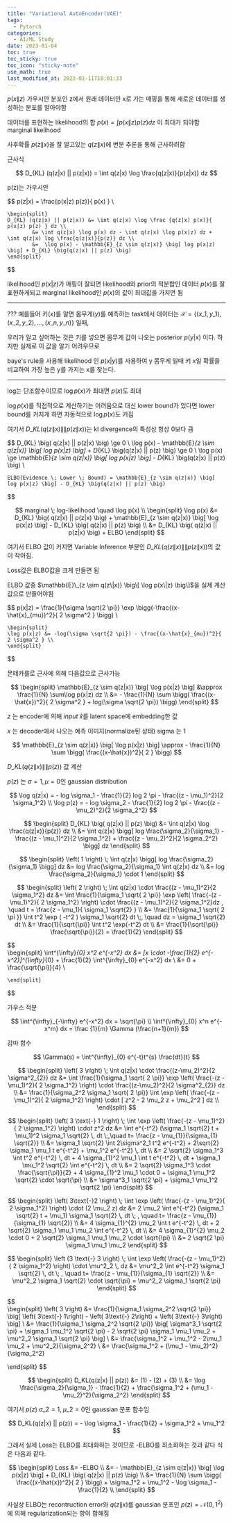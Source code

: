 ```yaml
---
title: "Variational AutoEncoder(VAE)"
tags:
  - Pytorch
categories:
  - AI/ML Study
date: 2023-01-04
toc: true
toc_sticky: true
toc_icon: "sticky-note"
use_math: true
last_modified_at: 2023-01-11T18:01:33
---
```




$p(x\|z)$ 가우시안 분포인 z에서 원래 데이터인 x로 가는 매핑을 통해 새로운 데이터를 생성하는 분포를 알아야함

데이터를 표현하는 likelihood의 합 $p(x) = \int p(x\|z) p(z) dz$ 이 최대가 되야함 marginal likelihood

사후확률 $p(z\|x)$을 잘 알고있는 $q(z\|x)$에 변분 추론을 통해 근사하려함

근사식

$$
    D_{KL} (q(z|x) || p(z|x)) = \int q(z|x) \log \frac{q(z|x)}{p(z|x)} dz 
$$

p(z)는 가우시안 

$$
    p(z|x) = \frac{p(x|z) p(z)}{ p(x) } \\
    
    \begin{split}
    D_{KL} (q(z|x) || p(z|x)) &= \int q(z|x) \log \frac {q(z|x) p(x)}{ p(x|z) p(z) } dz \\
            &= \int q(z|x) \log p(x) dz - \int q(z|x) \log p(x|z) dz + \int q(z|x) log \frac{q(z|x)}{p(z)} dz \\
            &=  \log p(x) - \mathbb{E}_{z \sim q(z|x)} \big[ log p(x|z) \big] + D_{KL} \big(q(z|x) || p(z) \big)
    \end{split}
$$


likelihood인 $p(x|z)$가 매핑이 잘되면 likelihood와 prior의 적분합인 데이터 $p(x)$를 잘표현하게되고
marginal likelihood인 $p(x)$의 값이 최대값을 가지면 됨

---
???
예를들어 키($x$)를 알면 몸무게($y$)를 예측하는 task에서 데이터는 $\mathcal{X} = \lbrace (x\_{1},y\_{1}),\, (x\_{2},y\_{2}) ,\, \ldots,\, (x\_{n},y\_{n}) \rbrace$ 일때,

우리가 알고 싶어하는 것은 키를 넣으면 몸무게 값이 나오는 posterior $p(y|x)$ 이다. 하지만 실제로 이 값을 알기 어려우므로

baye's rule을 사용해 likelihood 인 $p(x|y)$를 사용하여 y 몸무게 일때 키 x일 확률을 비교하여 가장 높은 y를 가지는 x를 찾는다.

---

log는 단조함수이므로 $\log p(x)$가 최대면 $p(x)$도 최대

$\log p(x)$를 직접적으로 계산하기는 어려움으로 대신 lower bound가 있다면 lower bound를 커지게 하면 자동적으로 $\log p(x)$도 커짐

여기서 $D\_{KL} \big( q(z\|x) \|\| p(z\|x) \big)$는 kl divergence의 특성상 항상 0보다 큼

$$
    D_{KL} \big( q(z|x) || p(z|x) \big) \ge 0 \\
    \log p(x) - \mathbb{E}_{z \sim q(z|x)} \big[ log p(x|z) \big] + D_{KL} \big(q(z|x) || p(z) \big) \ge 0 \\
    \log p(x) \ge \mathbb{E}_{z \sim q(z|x)} \big[ log p(x|z) \big] - D_{KL} \big(q(z|x) || p(z) \big) \\
    
    ELBO(Evidence \; Lower \; Bound) = \mathbb{E}_{z \sim q(z|x)} \big[ log p(x|z) \big] - D_{KL} \big(q(z|x) || p(z) \big)
$$


$$
    marginal \; log-likelihood \quad \log p(x) \\
    \begin{split}
        \log p(x) &= D_{KL} \big( q(z|x) || p(z|x) \big) + \mathbb{E}_{z \sim q(z|x)} \big[ \log p(x|z) \big] - D_{KL} \big( q(z|x) || p(z) \big) \\
            &= D_{KL} \big( q(z|x) || p(z|x) \big) + ELBO
    \end{split}
$$


여기서 ELBO 값이 커지면 Variable Inference 부분인 $D\_{KL} \big( q(z\|x) \|\| p(z\|x) \big)$의 값이 작아짐.

Loss값은 ELBO값을 크게 만들면 됨

ELBO 값중 $\mathbb{E}\_{z \sim q(z\|x)} \big\[ \log p(x\|z) \big\]$을 실제 계산값으로 만들어야됨

$$
    p(x|z) = \frac{1}{\sigma \sqrt{2 \pi}} \exp \bigg(-\frac{(x-\hat{x}_{mu})^2}{ 2 \sigma^2 } \bigg) \\
    
    \begin{split}
    \log p(x|z) &= -log(\sigma \sqrt{2 \pi}) - \frac{(x-\hat{x}_{mu})^2}{ 2 \sigma^2 } \\
    \end{split}
$$

몬테카를로 근사에 의해 다음값으로 근사가능

$$  
    \begin{split}
    \mathbb{E}_{z \sim q(z|x)} \big[ \log p(x|z) \big] &\approx \frac{1}{N} \sum\log p(x|z) dz \\
            &= - \frac{1}{N} \sum \bigg( \frac{(x-\hat{x})^2}{ 2 \sigma^2 } + log(\sigma \sqrt{2 \pi}) \bigg)
    \end{split}
$$


$z$ 는 encoder에 의해 $input \; \hat{x}$를 latent space에 embedding한 값     

$x$ 는 decoder에서 나오는 예측 이미지(normalize된 상태) sigma 는 1

$$
    \mathbb{E}_{z \sim q(z|x)} \big[ \log p(x|z) \big] \approx - \frac{1}{N} \sum \bigg( \frac{(x-\hat{x})^2}{ 2 } \bigg)
$$

$D\_{KL} \big( q(z\|x) \|\| p(z) \big)$ 값 계산

$p(z)$ 는 $\sigma = 1, \mu =0$인 gaussian distribution 


$$
    \log q(z|x) = - log \sigma_1 - \frac{1}{2} log 2 \pi - \frac{(z - \mu_1)^2}{2 \sigma_1^2} \\
    \log p(z) = - log \sigma_2 - \frac{1}{2} log 2 \pi - \frac{(z - \mu_2)^2}{2 \sigma_2^2}
$$

$$
    \begin{split}
    D_{KL} \big( q(z|x) || p(z) \big) &= \int q(z|x) \log \frac{q(z|x)}{p(z)} dz \\
        &= \int q(z|x) \bigg[ log \frac{\sigma_2}{\sigma_1} - \frac{(z - \mu_1)^2}{2 \sigma_1^2} + \frac{(z - \mu_2)^2}{2 \sigma_2^2} \bigg] dz
    \end{split}
$$

$$
\begin{split}
\left( 1 \right)  \; \int q(z|x) \bigg[ log \frac{\sigma_2}{\sigma_1} \bigg] dz &= log \frac{\sigma_2}{\sigma_1} \int q(z|x) dz \\
            &= log \frac{\sigma_2}{\sigma_1} \cdot 1
\end{split}
$$

$$
\begin{split}
\left( 2 \right) \; \int q(z|x) \cdot \frac{(z - \mu_1)^2}{2 \sigma_1^2} dz &= \int \frac{1}{\sigma_1 \sqrt{ 2 \pi}} 
            \exp \left( \frac{-(z - \mu_1)^2}{ 2 \sigma_1^2} \right) \cdot \frac{(z - \mu_1)^2}{2 \sigma_1^2}dz , \quad t = \frac{z - \mu_1}{ \sigma_1 \sqrt{2} } \\
    &= \frac{1}{\sigma_1 \sqrt{ 2 \pi }} \int t^2 \exp ( -t^2 ) \sigma_1 \sqrt{2} dt  \;, \quad dz = \sigma_1 \sqrt{2} dt \\
    &= \frac{1}{\sqrt{\pi}} \int t^2 \exp(-t^2) dt \\ 
    &= \frac{1}{\sqrt{\pi}} \frac{\sqrt{\pi}}{2} = \frac{1}{2}
\end{split}
$$


$$  
    \begin{split}
        \int^{\infty}_{0} x^2 e^{-x^2} dx &= [x \cdot -\frac{1}{2} e^{-x^2}]^{\infty}_{0} + \frac{1}{2} \int^{\infty}_{0} e^{-x^2} dx \\
            &= 0 + \frac{\sqrt{\pi}}{4} \\
        
    \end{split}
$$

가우스 적분

$$
    \int^{\infty}_{-\infty} e^{-x^2} dx = \sqrt{\pi} \\
    \int^{\infty}_{0} x^n e^{-x^m} dx = \frac {1}{m} \Gamma (\frac{n+1}{m})
$$

감마 함수

$$
    \Gamma(s) = \int^{\infty}_{0} e^{-t}t^{s} \frac{dt}{t}
$$

$$
\begin{split}
\left( 3 \right) \; \int q(z|x) \cdot \frac{(z-\mu_2)^2}{2 \sigma^2_{2}} dz &= \int \frac{1}{\sigma_1 \sqrt{ 2 \pi}}  \exp \left( \frac{-(z - \mu_1)^2}{ 2 \sigma_1^2} \right)
    \cdot \frac{(z-\mu_2)^2}{2 \sigma^2_{2}} dz \\
        &= \frac{1}{\sigma_2^2 \sigma_1 \sqrt{ 2 \pi}} \int \exp \left( \frac{-(z - \mu_1)^2}{ 2 \sigma_1^2} \right) \cdot [ z^2 - 2 \mu_2 z +  \mu_2^2 ] dz \\
\end{split}
$$

$$ 
\begin{split}
\left( 3 \text{-} 1 \right) \; \int \exp \left( \frac{-(z - \mu_1)^2}{ 2 \sigma_1^2} \right) \cdot z^2 dz
    &= \int e^{-t^2} (\sigma_1 \sqrt{2} t + \mu_1)^2 \sigma_1 \sqrt{2} \, dt  \;,\quad t= \frac{z - \mu_{1}}{\sigma_{1} \sqrt{2}} \\
    &= \sigma_1 \sqrt{2} \int 2\sigma^2_1 t^2 e^{-t^2} + 2\sqrt{2} \sigma_1 \mu_1 t e^{-t^2} + \mu_1^2 e^{-t^2} \, dt \\
    &= 2 \sqrt{2} \sigma_1^3 \int t^2 e^{-t^2} \, dt + 4 \sigma_{1}^2 \mu_1 \int t e^{-t^2} \, dt + \sigma_1 \mu_1^2 \sqrt{2} \int e^{-t^2} \, dt \\
    &= 2 \sqrt{2} \sigma_1^3 \cdot \frac{\sqrt{\pi}}{2} + 4 \sigma_{1}^2 \mu_1 \cdot 0 + \sigma_1 \mu_1^2 \sqrt{2} \cdot \sqrt{\pi} \\
    &= \sigma^3_1 \sqrt{2 \pi} + \sigma_1 \mu_1^2 \sqrt{2 \pi}
\end{split}
$$

$$
\begin{split}
\left( 3\text{-}2 \right) \; \int \exp \left( \frac{-(z - \mu_1)^2}{ 2 \sigma_1^2} \right) \cdot (2 \mu_2 z) dz 
    &= 2 \mu_2 \int e^{-t^2} (\sigma_1 \sqrt{2} t + \mu_1) \sigma_1 \sqrt{2} \, dt \; , \quad t= \frac{z - \mu_{1}}{\sigma_{1} \sqrt{2}} \\
    &= 4 \sigma_{1}^{2} \mu_2 \int t e^{-t^2} \, dt + 2 \sqrt{2} \sigma_1 \mu_1 \mu_2 \int e^{-t^2} \, dt \\
    &= 4 \sigma_{1}^{2} \mu_2 \cdot 0 + 2 \sqrt{2} \sigma_1 \mu_1 \mu_2 \cdot \sqrt{\pi} \\
    &= 2 \sqrt{2 \pi} \sigma_1 \mu_1 \mu_2
\end{split}
$$

$$
\begin{split}
\left (3 \text{-} 3 \right) \; \int \exp \left( \frac{-(z - \mu_1)^2}{ 2 \sigma_1^2} \right) \cdot \mu^2_2 \, dz 
    &= \mu^2_2 \int e^{-t^2} \sigma_1 \sqrt{2} \, dt  \; , \quad t= \frac{z - \mu_{1}}{\sigma_{1} \sqrt{2}} \\
    &= \mu^2_2 \sigma_1 \sqrt{2} \cdot \sqrt{\pi} =  \mu^2_2 \sigma_1 \sqrt{2 \pi}
\end{split}
$$

$$  
\begin{split}
    \left( 3 \right) &= \frac{1}{\sigma_1 \sigma_2^2 \sqrt{2 \pi}} \big[ \left( 3\text{-} 1\right) - \left( 3\text{-} 2\right) + \left( 3\text{-} 3\right) \big] \\
     &= \frac{1}{\sigma_1 \sigma_2^2 \sqrt{2 \pi}} \big[ 
            \sigma^3_1 \sqrt{2 \pi} + \sigma_1 \mu_1^2 \sqrt{2 \pi} -
            2 \sqrt{2 \pi} \sigma_1 \mu_1 \mu_2 +
            \mu^2_2 \sigma_1 \sqrt{2 \pi}
        \big] \\
    &= \frac{\sigma_1^2 + \mu_1^2 - 2\mu_1 \mu_2 + \mu^2_2}{\sigma_2^2} \\
    &= \frac{\sigma_1^2 + (\mu_1 - \mu_2)^2}{\sigma_2^2}
    
\end{split}
$$

$$
\begin{split}
    D_KL(q(z|x) || p(z)) &= (1) - (2) + (3) \\
        &= \log \frac{\sigma_2}{\sigma_1} - \frac{1}{2} + \frac{\sigma_1^2 + (\mu_1 - \mu_2)^2}{\sigma_2^2}
\end{split}
$$

여기서 $p(z)$ $\sigma\_2=1, \; \mu\_2=0$인 gaussian 분포 함수임

$$
    D_KL(q(z|x) || p(z)) = - \log \sigma_1 - \frac{1}{2} + \sigma_1^2 + \mu_1^2 
$$

그래서 실제 Loss는 ELBO를 최대화하는 것이므로 -ELBO를 최소화하는 것과 같다 식은 다음과 같다.

$$
\begin{split}
    Loss &= -ELBO \\
        &= - \mathbb{E}_{z \sim q(z|x)} \big[ \log p(x|z) \big] + D_{KL} \big( q(z|x) || p(z) \big) \\ 
        &= \frac{1}{N} \sum \bigg( \frac{(x-\hat{x})^2}{ 2 } \bigg) + \sigma_1^2 + \mu_1^2 - \log \sigma_1 - \frac{1}{2} \\
\end{split}
$$

사실상 ELBO는 recontruction error와 $q(z\|x)$를 gaussian 분포인 $p(z)=\mathcal{N}(0, 1^2)$에 의해 regularization되는 항이 합해짐